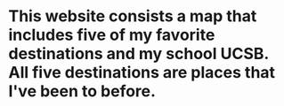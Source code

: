 # This website consists a map that includes five of my favorite destinations and my school UCSB. All five destinations are places that I've been to before.
